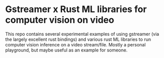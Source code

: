 # Gstreamer x Rust ML libraries for computer vision on video

This repo contains several experimental examples of using gstreamer (via the largely excellent rust bindings) and various rust ML libraries to run computer vision inference on a video stream/file. 
Mostly a personal playground, but maybe useful as an example for someone.



